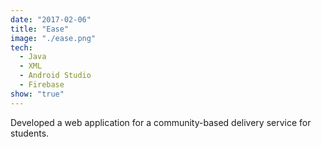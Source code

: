 ```yaml
---
date: "2017-02-06"
title: "Ease"
image: "./ease.png"
tech:
  - Java
  - XML
  - Android Studio
  - Firebase
show: "true"
---
```


Developed a web application for a community-based delivery service for students.
